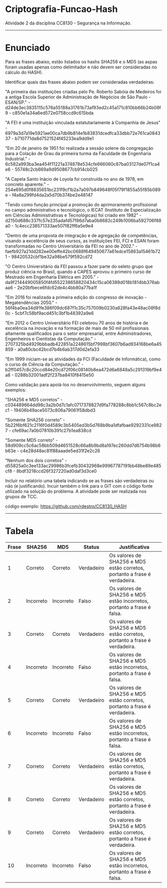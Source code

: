 # Criptografia-Funcao-Hash
Atividade 2 da disciplina CC8130 - Segurança na Informação.

----

# Enunciado

Para as frases abaixo, estão listados os hashs SHA256 e o MD5 (as aspas foram usadas apenas como delimitador e não devem ser consideradas no cálculo do HASH).

Identificar quais das frases abaixo podem ser consideradas verdadeiras:

"A primeira das instituições criadas pelo Pe. Roberto Sabóia de Medeiros foi a antiga Escola Superior de Administração de Negócios de São Paulo - ESAN/SP." - d24de3ec3835115c576a55188a31761b73af93ed2c45a171c810bb66b24b08f9 - c850e1a34a6ed572e0758ccd9c615bda

"A FEI é uma instituição vinculada estatutariamente à Companhia de Jesus" - 6979a3d7a19e5921ae00ca7db9b814e1b83831dcedfca33dbb72e761ca084337 - b710771da8d7521524f45233ea9dd9e1

"Em 20 de janeiro de 1951 foi realizada a sessão solene da congregação para a Colação de Grau da primeira turma da Faculdade de Engenharia Industrial." - 6c582a993ba3ea454f11221a374878e534cfe666060c87ba03127de07f1ca4e6 - 55748c2cb669a9d9508677cb914cb025

"A Capela Santo Inácio de Loyola foi construída no ano de 1978, em concreto aparente." - 254e695d0f8835651bc231f9cf1b2a7a097b849648f05f79f1855a55f85b089e - f4a8a299fd4da2a5d70b374be2e48147

"Tendo como função principal a promoção do aprimoramento profissional no campo administrativo e tecnológico, o IECAT (Instituto de Especialização em Ciências Administrativas e Tecnológicas) foi criado em 1982" - d2150d688c337fc57e235adafd57f86d7aba0b8682c249b1006ba592706f88a0 - 1c4ecc238571333ae507f82ff6a5e9e4

"Dentro de uma proposta de integração e de agregação de competências, visando a excelência de seus cursos, as instituições FEI, FCI e ESAN foram transformadas no Centro Universitário da FEI no ano de 2002." - faefb927a21dd282ee00effe42bc0688f649450677a61edce15863a15461b721 - 98420532cbf1be32a98be579f592cd72

"O Centro Universitário da FEI passou a fazer parte do seleto grupo que produz ciência no Brasil, quando a CAPES aprovou o primeiro curso de Mestrado em Engenharia Elétrica em 2005." - da9f214449005850f4fd552238658820434c15ca06389d018b1814bb376abaa6 - 2e20bfbece6fdc62de4c4bb80a77ba1f

"Em 2016 foi realizada a primeira edição do congresso de inovação - Megatendências 2050." - 56f4ba0ea34d91fe386f09dc687f1c35c757009b0230a828fa43e48ac08f8d0c - 5cbf7c58bf9acd451c3bf1b48392a9e6

"Em 2012 o Centro Universitário FEI celebrou 70 anos de história e de excelência na inovação e na formação de mais de 50 mil profissionais altamente qualificados para o setor empresarial, entre Administradores, Engenheiros e Cientistas da Computação." - 2707325bd4929bbbadb422851a2248615bf7998bf3607b6ad934168be6a45859 - a0a80cbc42bcd7b4b6ab317d0d2efa33

"Em 1999 iniciam-se as atividades da FCI (Faculdade de Informática), como o curso de Ciência da Computação." - b2ff0457c8c20ccd84e20cd72f06c08140b8ea472d6a6848a5c291319bf9e4a8 - 0288b32001adf2f237ba8410f8415e50

Como validação para apoiá-los no desenvolvimento, seguem alguns exemplos:

"SHA256 e MD5 corretos" - c034489664dd98c3a2b0d7c1afc0717378827d9fa778288c8bb1c567c8bc2ec1 - 19406b49ace5073c806a79061f58dbd3

"Somente SHA256 correto" - 5b22f6bf621c2116f0d4589c3b5405ed3b5d768b9ba1dfafbae9292331ce9827 - cfe69ac7a0b07810b391c27b1ea838cd

"Somente MD5 correto" - 58d909cc5c6ac58bb509d4651528c66a8b9bd8a197ec260dd7d6754b98b6b63e - c4e28d48ac81f88aaade5ed31f2e2c26

"Nenhum dos dois corretos" - d55825a0c3ee133ac29986b3fcefb30432968e99967787191bb48be89e485cf8 - 8bdf3218ccd26f327220ad0daf3d3ce0

Incluir no relatório uma tabela indicando se as frases são verdadeiras ou não (e justificando). Incuir também o link para o GIT com o código fonte utilizado na solução do problema.
A atividade pode ser realizada nos grupos de TCC.

código exemplo: https://github.com/rdestro/CC8130_HASH

----

# Tabela 

| Frase | SHA256    | MD5       | Status     | Justificativa                                                                       |
|-------|-----------|-----------|------------|-------------------------------------------------------------------------------------|
| 1     | Correto   | Correto   | Verdadeiro | Os valores de SHA256 e MD5 estão corretos, portanto a frase é verdadeira.            |
| 2     | Incorreto | Incorreto | Falso      | Os valores de SHA256 e MD5 estão incorretos, portanto a frase é falsa.               |
| 3     | Correto   | Correto   | Verdadeiro | Os valores de SHA256 e MD5 estão corretos, portanto a frase é verdadeira.            |
| 4     | Incorreto | Incorreto | Falso      | Os valores de SHA256 e MD5 estão incorretos, portanto a frase é falsa.               |
| 5     | Correto   | Correto   | Verdadeiro | Os valores de SHA256 e MD5 estão corretos, portanto a frase é verdadeira.            |
| 6     | Incorreto | Incorreto | Falso      | Os valores de SHA256 e MD5 estão incorretos, portanto a frase é falsa.               |
| 7     | Correto   | Correto   | Verdadeiro | Os valores de SHA256 e MD5 estão corretos, portanto a frase é verdadeira.            |
| 8     | Correto   | Correto   | Verdadeiro | Os valores de SHA256 e MD5 estão corretos, portanto a frase é verdadeira.            |
| 9     | Correto   | Correto   | Verdadeiro | Os valores de SHA256 e MD5 estão corretos, portanto a frase é verdadeira.            |
| 10    | Incorreto | Incorreto | Falso      | Os valores de SHA256 e MD5 estão incorretos, portanto a frase é falsa.               |

